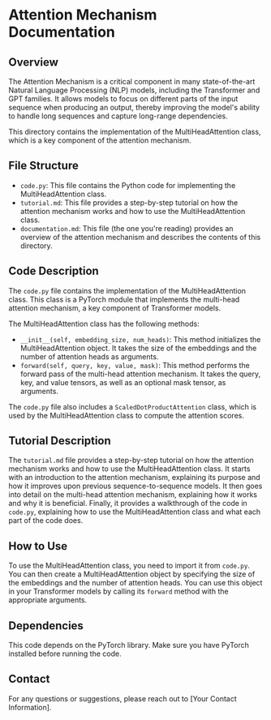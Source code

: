 # Attention Mechanism Documentation

## Overview

The Attention Mechanism is a critical component in many state-of-the-art Natural Language Processing (NLP) models, including the Transformer and GPT families. It allows models to focus on different parts of the input sequence when producing an output, thereby improving the model's ability to handle long sequences and capture long-range dependencies.

This directory contains the implementation of the MultiHeadAttention class, which is a key component of the attention mechanism.

## File Structure

- `code.py`: This file contains the Python code for implementing the MultiHeadAttention class.
- `tutorial.md`: This file provides a step-by-step tutorial on how the attention mechanism works and how to use the MultiHeadAttention class.
- `documentation.md`: This file (the one you're reading) provides an overview of the attention mechanism and describes the contents of this directory.

## Code Description

The `code.py` file contains the implementation of the MultiHeadAttention class. This class is a PyTorch module that implements the multi-head attention mechanism, a key component of Transformer models.

The MultiHeadAttention class has the following methods:

- `__init__(self, embedding_size, num_heads)`: This method initializes the MultiHeadAttention object. It takes the size of the embeddings and the number of attention heads as arguments.
- `forward(self, query, key, value, mask)`: This method performs the forward pass of the multi-head attention mechanism. It takes the query, key, and value tensors, as well as an optional mask tensor, as arguments.

The `code.py` file also includes a `ScaledDotProductAttention` class, which is used by the MultiHeadAttention class to compute the attention scores.

## Tutorial Description

The `tutorial.md` file provides a step-by-step tutorial on how the attention mechanism works and how to use the MultiHeadAttention class. It starts with an introduction to the attention mechanism, explaining its purpose and how it improves upon previous sequence-to-sequence models. It then goes into detail on the multi-head attention mechanism, explaining how it works and why it is beneficial. Finally, it provides a walkthrough of the code in `code.py`, explaining how to use the MultiHeadAttention class and what each part of the code does.

## How to Use

To use the MultiHeadAttention class, you need to import it from `code.py`. You can then create a MultiHeadAttention object by specifying the size of the embeddings and the number of attention heads. You can use this object in your Transformer models by calling its `forward` method with the appropriate arguments.

## Dependencies

This code depends on the PyTorch library. Make sure you have PyTorch installed before running the code.

## Contact

For any questions or suggestions, please reach out to [Your Contact Information].
